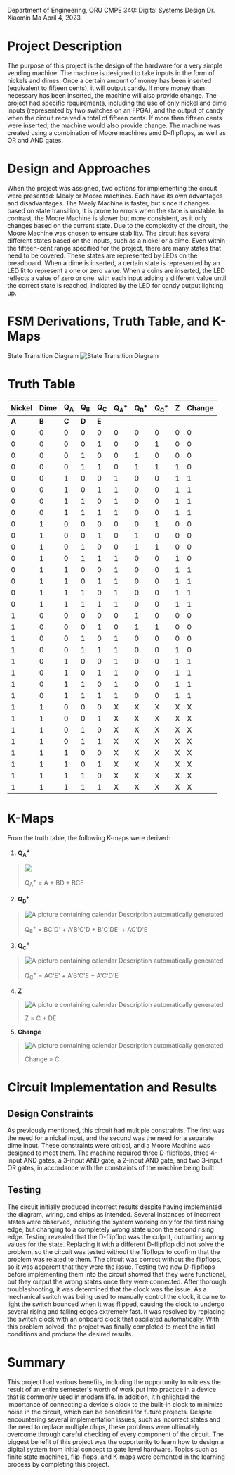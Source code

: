 Department of Engineering, ORU
CMPE 340: Digital Systems Design
Dr. Xiaomin Ma
April 4, 2023


# Project Description
The purpose of this project is the design of the hardware for a very simple vending machine. The machine is designed to take inputs in the form of nickels and dimes. Once a certain amount of money has been inserted (equivalent to fifteen cents), it will output candy. If more money than necessary has been inserted, the machine will also provide change. 
The project had specific requirements, including the use of only nickel and dime inputs (represented by two switches on an FPGA), and the output of candy when the circuit received a total of fifteen cents. If more than fifteen cents were inserted, the machine would also provide change. The machine was created using a combination of Moore machines amd D-flipflops, as well as OR and AND gates.
# Design and Approaches
When the project was assigned, two options for implementing the circuit were presented: Mealy or Moore machines. Each have its own advantages and disadvantages. The Mealy Machine is faster, but since it changes based on state transition, it is prone to errors when the state is unstable. In contrast, the Moore Machine is slower but more consistent, as it only changes based on the current state. Due to the complexity of the circuit, the Moore Machine was chosen to ensure stability.
The circuit has several different states based on the inputs, such as a nickel or a dime. Even within the fifteen-cent range specified for the project, there are many states that need to be covered. These states are represented by LEDs on the breadboard. When a dime is inserted, a certain state is represented by an LED lit to represent a one or zero value. When a coins are inserted, the LED reflects a value of zero or one, with each input adding a different value until the correct state is reached, indicated by the LED for candy output lighting up.
# FSM Derivations, Truth Table, and K-Maps
<span class="underline">State Transition Diagram</span>
![State Transition Diagram](State_Transition_Diagram.png)
<span class="underline"></span>
# Truth Table
| **<span class="underline">Nickel</span>** | **<span class="underline">Dime</span>** | **<span class="underline">Q<sub>A</sub></span>** | **<span class="underline">Q<sub>B</sub></span>** | **<span class="underline">Q<sub>C</sub></span>** | **<span class="underline">Q<sub>A</sub>­<sup>+</sup></span>** | **<span class="underline">Q<sub>B</sub>­<sup>+</sup></span>** | **<span class="underline">Q<sub>C</sub>­<sup>+</sup></span>** | **<span class="underline">Z</span>** | **<span class="underline">Change</span>** |
| ----------------------------------------- | --------------------------------------- | ------------------------------------------------ | ------------------------------------------------ | ------------------------------------------------ | ------------------------------------------------------------- | ------------------------------------------------------------- | ------------------------------------------------------------- | ------------------------------------ | ----------------------------------------- |
| **<span class="underline">A</span>**      | **<span class="underline">B</span>**    | **<span class="underline">C</span>**             | **<span class="underline">D</span>**             | **<span class="underline">E</span>**             |                                                               |                                                               |                                                               |                                      |                                           |
| 0                                         | 0                                       | 0                                                | 0                                                | 0                                                | 0                                                             | 0                                                             | 0                                                             | 0                                    | 0                                         |
| 0                                         | 0                                       | 0                                                | 0                                                | 1                                                | 0                                                             | 0                                                             | 1                                                             | 0                                    | 0                                         |
| 0                                         | 0                                       | 0                                                | 1                                                | 0                                                | 0                                                             | 1                                                             | 0                                                             | 0                                    | 0                                         |
| 0                                         | 0                                       | 0                                                | 1                                                | 1                                                | 0                                                             | 1                                                             | 1                                                             | 1                                    | 0                                         |
| 0                                         | 0                                       | 1                                                | 0                                                | 0                                                | 1                                                             | 0                                                             | 0                                                             | 1                                    | 1                                         |
| 0                                         | 0                                       | 1                                                | 0                                                | 1                                                | 1                                                             | 0                                                             | 0                                                             | 1                                    | 1                                         |
| 0                                         | 0                                       | 1                                                | 1                                                | 0                                                | 1                                                             | 0                                                             | 0                                                             | 1                                    | 1                                         |
| 0                                         | 0                                       | 1                                                | 1                                                | 1                                                | 1                                                             | 0                                                             | 0                                                             | 1                                    | 1                                         |
| 0                                         | 1                                       | 0                                                | 0                                                | 0                                                | 0                                                             | 0                                                             | 1                                                             | 0                                    | 0                                         |
| 0                                         | 1                                       | 0                                                | 0                                                | 1                                                | 0                                                             | 1                                                             | 0                                                             | 0                                    | 0                                         |
| 0                                         | 1                                       | 0                                                | 1                                                | 0                                                | 0                                                             | 1                                                             | 1                                                             | 0                                    | 0                                         |
| 0                                         | 1                                       | 0                                                | 1                                                | 1                                                | 1                                                             | 0                                                             | 0                                                             | 1                                    | 0                                         |
| 0                                         | 1                                       | 1                                                | 0                                                | 0                                                | 1                                                             | 0                                                             | 0                                                             | 1                                    | 1                                         |
| 0                                         | 1                                       | 1                                                | 0                                                | 1                                                | 1                                                             | 0                                                             | 0                                                             | 1                                    | 1                                         |
| 0                                         | 1                                       | 1                                                | 1                                                | 0                                                | 1                                                             | 0                                                             | 0                                                             | 1                                    | 1                                         |
| 0                                         | 1                                       | 1                                                | 1                                                | 1                                                | 1                                                             | 0                                                             | 0                                                             | 1                                    | 1                                         |
| 1                                         | 0                                       | 0                                                | 0                                                | 0                                                | 0                                                             | 1                                                             | 0                                                             | 0                                    | 0                                         |
| 1                                         | 0                                       | 0                                                | 0                                                | 1                                                | 0                                                             | 1                                                             | 1                                                             | 0                                    | 0                                         |
| 1                                         | 0                                       | 0                                                | 1                                                | 0                                                | 1                                                             | 0                                                             | 0                                                             | 0                                    | 0                                         |
| 1                                         | 0                                       | 0                                                | 1                                                | 1                                                | 1                                                             | 0                                                             | 0                                                             | 1                                    | 0                                         |
| 1                                         | 0                                       | 1                                                | 0                                                | 0                                                | 1                                                             | 0                                                             | 0                                                             | 1                                    | 1                                         |
| 1                                         | 0                                       | 1                                                | 0                                                | 1                                                | 1                                                             | 0                                                             | 0                                                             | 1                                    | 1                                         |
| 1                                         | 0                                       | 1                                                | 1                                                | 0                                                | 1                                                             | 0                                                             | 0                                                             | 1                                    | 1                                         |
| 1                                         | 0                                       | 1                                                | 1                                                | 1                                                | 1                                                             | 0                                                             | 0                                                             | 1                                    | 1                                         |
| 1                                         | 1                                       | 0                                                | 0                                                | 0                                                | X                                                             | X                                                             | X                                                             | X                                    | X                                         |
| 1                                         | 1                                       | 0                                                | 0                                                | 1                                                | X                                                             | X                                                             | X                                                             | X                                    | X                                         |
| 1                                         | 1                                       | 0                                                | 1                                                | 0                                                | X                                                             | X                                                             | X                                                             | X                                    | X                                         |
| 1                                         | 1                                       | 0                                                | 1                                                | 1                                                | X                                                             | X                                                             | X                                                             | X                                    | X                                         |
| 1                                         | 1                                       | 1                                                | 0                                                | 0                                                | X                                                             | X                                                             | X                                                             | X                                    | X                                         |
| 1                                         | 1                                       | 1                                                | 0                                                | 1                                                | X                                                             | X                                                             | X                                                             | X                                    | X                                         |
| 1                                         | 1                                       | 1                                                | 1                                                | 0                                                | X                                                             | X                                                             | X                                                             | X                                    | X                                         |
| 1                                         | 1                                       | 1                                                | 1                                                | 1                                                | X                                                             | X                                                             | X                                                             | X                                    | X                                         |
<span class="underline"></span>
# K-Maps
From the truth table, the following K-maps were derived:
1.  **Q<sub>A</sub>­<sup>+</sup>**
> ![](Qa.png)
> 
> Q<sub>A</sub>­<sup>+</sup> = A + BD + BCE
2.  **Q<sub>B</sub>­<sup>+</sup>**
> ![A picture containing calendar Description automatically
> generated](Qb.png)
> 
> Q<sub>B</sub>­<sup>+</sup> = BC'D' + A'B'C'D + B'C'DE' + AC'D'E
3.  **Q<sub>C</sub><sup>+</sup>**
> ![A picture containing calendar Description automatically
> generated](Qc.png)
> 
> Q<sub>C</sub><sup>+­</sup> = AC'E' + A'B'C'E + A'C'D'E
4.  **Z**
> ![A picture containing calendar Description automatically
> generated](Z.png)
> 
> Z = C + DE
5.  **Change**
> ![A picture containing calendar Description automatically
> generated](Change.png)
> 
> Change = C
# Circuit Implementation and Results
## Design Constraints
As previously mentioned, this circuit had multiple constraints. The first was the need for a nickel input, and the second was the need for a separate dime input. These constraints were critical, and a Moore Machine was designed to meet them. The machine required three D-flipflops, three 4-input AND gates, a 3-input AND gate, a 2-input AND gate, and two 3-input OR gates, in accordance with the constraints of the machine being built.
## Testing
The circuit initially produced incorrect results despite having implemented the diagram, wiring, and chips as intended. Several instances of incorrect states were observed, including the system working only for the first rising edge, but changing to a completely wrong state upon the second rising edge. Testing revealed that the D-flipflop was the culprit, outputting wrong values for the state. Replacing it with a different D-flipflop did not solve the problem, so the circuit was tested without the flipflops to confirm that the problem was related to them. The circuit was correct without the flipflops, so it was apparent that they were the issue. Testing two new D-flipflops before implementing them into the circuit showed that they were functional, but they output the wrong states once they were connected. After thorough troubleshooting, it was determined that the clock was the issue. As a mechanical switch was being used to manually control the clock, it came to light the switch bounced when it was flipped, causing the clock to undergo several rising and falling edges extremely fast. It was resolved by replacing the switch clock with an onboard clock that oscillated automatically. With this problem solved, the project was finally completed to meet the initial conditions and produce the desired results.
# Summary
This project had various benefits, including the opportunity to witness
the result of an entire semester's worth of work put into practice in a
device that is commonly used in modern life. In addition, it highlighted
the importance of connecting a device's clock to the built-in clock to
minimize noise in the circuit, which can be beneficial for future
projects. Despite encountering several implementation issues, such as
incorrect states and the need to replace multiple chips, these problems
were ultimately overcome through careful checking of every component of
the circuit.
The biggest benefit of this project was the opportunity to learn how to
design a digital system from initial concept to gate level hardware.
Topics such as finite state machines, flip-flops, and K-maps were
cemented in the learning process by completing this project.
